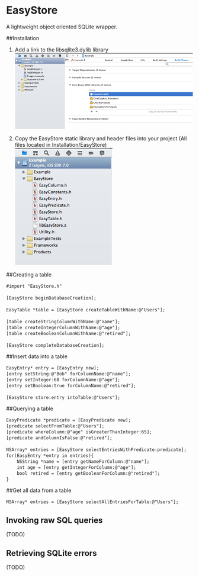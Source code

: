 EasyStore
=========

A lightweight object oriented SQLite wrapper.

##Installation
1. Add a link to the libsqlite3.dylib library
![AddSqliteImg](Docs/images/add-sqlite-lib.png)

2. Copy the EasyStore static library and header files into your project (All files located in Installation/EasyStore) 
![AddSqliteImg](Docs/images/copy-easy-store.png)

##Creating a table

	#import "EasyStore.h"
	
	[EasyStore beginDatabaseCreation];
	
	EasyTable *table = [EasyStore createTableWithName:@"Users"];
    
    [table createStringColumnWithName:@"name"];
    [table createIntegerColumnWithName:@"age"];
    [table createBooleanColumnWithName:@"retired"];
    
    [EasyStore completeDatabaseCreation];

##Insert data into a table

	EasyEntry* entry = [EasyEntry new];
    [entry setString:@"Bob" forColumnName:@"name"];
    [entry setInteger:68 forColumnName:@"age"];
    [entry setBoolean:true forColumnName:@"retired"];
    
    [EasyStore store:entry intoTable:@"Users"];


##Querying a table

 	EasyPredicate *predicate = [EasyPredicate new];
    [predicate selectFromTable:@"Users"];
    [predicate whereColumn:@"age" isGreaterThanInteger:65];
    [predicate andColumnIsFalse:@"retired"];
    
    NSArray* entries = [EasyStore selectEntriesWithPredicate:predicate];
    for(EasyEntry *entry in entries){
    	NSString *name = [entry getNameForColumn:@"name"];
    	int age = [entry getIntegerForColumn:@"age"];
    	bool retired = [entry getBooleanForColumn:@"retired"];
    }

##Get all data from a table

	NSArray* entries = [EasyStore selectAllEntriesForTable:@"Users"];

## Invoking raw SQL queries
(TODO)

## Retrieving SQLite errors
(TODO)

 

